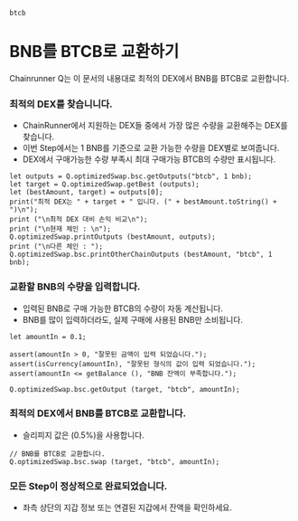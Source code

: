 ```meta-Currency
btcb
```

# BNB를 BTCB로 교환하기

Chainrunner Q는 이 문서의 내용대로 최적의 DEX에서 BNB를 BTCB로 교환합니다.

### 최적의 DEX를 찾습니니다.

- ChainRunner에서 지원하는 DEX들 중에서 가장 많은 수량을 교환해주는 DEX를 찾습니다.
- 이번 Step에서는 1 BNB를 기준으로 교환 가능한 수량을 DEX별로 보여줍니다.
- DEX에서 구매가능한 수량 부족시 최대 구매가능 BTCB의 수량만 표시됩니다.

```output-Dynamic
let outputs = Q.optimizedSwap.bsc.getOutputs("btcb", 1 bnb);
let target = Q.optimizedSwap.getBest (outputs);
let (bestAmount, target) = outputs[0];
print("최적 DEX는 " + target + " 입니다. (" + bestAmount.toString() + ")\n");
print ("\n최적 DEX 대비 손익 비교\n");
print ("\n현재 체인 : \n");
Q.optimizedSwap.printOutputs (bestAmount, outputs);
print ("\n다른 체인 : ");
Q.optimizedSwap.bsc.printOtherChainOutputs (bestAmount, "btcb", 1 bnb);
```

### 교환할 BNB의 수량을 입력합니다.

- 입력된 BNB로 구매 가능한 BTCB의 수량이 자동 계산됩니다.
- BNB를 많이 입력하더라도, 실제 구매에 사용된 BNB만 소비됩니다.

```input-Dynamic BNB
let amountIn = 0.1;
```

```input-Verify
assert(amountIn > 0, "잘못된 금액이 입력 되었습니다.");
assert(isCurrency(amountIn), "잘못된 형식의 값이 입력 되었습니다.");
assert(amountIn <= getBalance (), "BNB 잔액이 부족합니다.");
```

```output-Dynamic BTCB
Q.optimizedSwap.bsc.getOutput (target, "btcb", amountIn);
```

### 최적의 DEX에서 BNB를 BTCB로 교환합니다.

- 슬리피지 값은 (0.5%)을 사용합니다.

```taster
// BNB를 BTCB로 교환합니다.
Q.optimizedSwap.bsc.swap (target, "btcb", amountIn);
```

### 모든 Step이 정상적으로 완료되었습니다.

- 좌측 상단의 지갑 정보 또는 연결된 지갑에서 잔액을 확인하세요.
